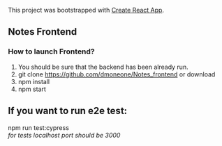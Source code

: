 This project was bootstrapped with [Create React App](https://github.com/facebook/create-react-app). <br/>

## Notes Frontend

### How to launch Frontend?

1) You should be sure that the backend has been already run. <br/>
2) git clone https://github.com/dmoneone/Notes_frontend or download<br/>
3) npm install<br/>
4) npm start<br/>

## If you want to run e2e test: 

npm run test:cypress <br/>
*for tests localhost port should be 3000*


